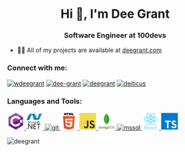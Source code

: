<h1 align="center">Hi 👋, I'm Dee Grant</h1>
<h3 align="center">Software Engineer at 100devs</h3>

- 👨‍💻 All of my projects are available at [deegrant.com](deegrant.com)

<h3 align="left">Connect with me:</h3>
<p align="left">
<a href="https://twitter.com/wdeegrant" target="blank"><img align="center" src="https://cdn.jsdelivr.net/npm/simple-icons@3.0.1/icons/twitter.svg" alt="wdeegrant" height="30" width="40" /></a>
<a href="https://linkedin.com/in/dee-grant" target="blank"><img align="center" src="https://cdn.jsdelivr.net/npm/simple-icons@3.0.1/icons/linkedin.svg" alt="dee-grant" height="30" width="40" /></a>
<a href="https://stackoverflow.com/users/deegrant" target="blank"><img align="center" src="https://cdn.jsdelivr.net/npm/simple-icons@3.0.1/icons/stackoverflow.svg" alt="deegrant" height="30" width="40" /></a>
<a href="https://www.leetcode.com/deiticus" target="blank"><img align="center" src="https://cdn.jsdelivr.net/npm/simple-icons@3.0.1/icons/leetcode.svg" alt="deiticus" height="30" width="40" /></a>
</p>

<h3 align="left">Languages and Tools:</h3>
<p align="left"> <a href="https://www.w3schools.com/cs/" target="_blank"> <img src="https://raw.githubusercontent.com/devicons/devicon/master/icons/csharp/csharp-original.svg" alt="csharp" width="40" height="40"/> </a> <a href="https://dotnet.microsoft.com/" target="_blank"> <img src="https://raw.githubusercontent.com/devicons/devicon/master/icons/dot-net/dot-net-original-wordmark.svg" alt="dotnet" width="40" height="40"/> </a> <a href="https://git-scm.com/" target="_blank"> <img src="https://www.vectorlogo.zone/logos/git-scm/git-scm-icon.svg" alt="git" width="40" height="40"/> </a> <a href="https://www.w3.org/html/" target="_blank"> <img src="https://raw.githubusercontent.com/devicons/devicon/master/icons/html5/html5-original-wordmark.svg" alt="html5" width="40" height="40"/> </a> <a href="https://developer.mozilla.org/en-US/docs/Web/JavaScript" target="_blank"> <img src="https://raw.githubusercontent.com/devicons/devicon/master/icons/javascript/javascript-original.svg" alt="javascript" width="40" height="40"/> </a> <a href="https://www.mongodb.com/" target="_blank"> <img src="https://raw.githubusercontent.com/devicons/devicon/master/icons/mongodb/mongodb-original-wordmark.svg" alt="mongodb" width="40" height="40"/> </a> <a href="https://www.microsoft.com/en-us/sql-server" target="_blank"> <img src="https://cdn.worldvectorlogo.com/logos/microsoft-sql-server.svg" alt="mssql" width="40" height="40"/> </a> <a href="https://reactjs.org/" target="_blank"> <img src="https://raw.githubusercontent.com/devicons/devicon/master/icons/react/react-original-wordmark.svg" alt="react" width="40" height="40"/> </a> <a href="https://www.typescriptlang.org/" target="_blank"> <img src="https://raw.githubusercontent.com/devicons/devicon/master/icons/typescript/typescript-original.svg" alt="typescript" width="40" height="40"/> </a> </p>

<p><img align="center" src="https://github-readme-streak-stats.herokuapp.com/?user=deegrant&" alt="deegrant" /></p>

